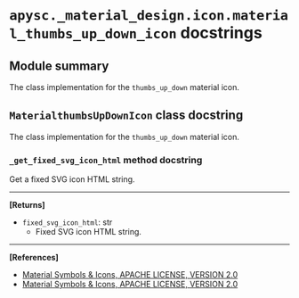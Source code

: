 # `apysc._material_design.icon.material_thumbs_up_down_icon` docstrings

## Module summary

The class implementation for the `thumbs_up_down` material icon.

## `MaterialthumbsUpDownIcon` class docstring

The class implementation for the `thumbs_up_down` material icon.

### `_get_fixed_svg_icon_html` method docstring

Get a fixed SVG icon HTML string.<hr>

**[Returns]**

- `fixed_svg_icon_html`: str
  - Fixed SVG icon HTML string.

<hr>

**[References]**

- [Material Symbols & Icons, APACHE LICENSE, VERSION 2.0](https://fonts.google.com/icons?icon.size=24&icon.color=%23e8eaed)
- [Material Symbols & Icons, APACHE LICENSE, VERSION 2.0](https://www.apache.org/licenses/LICENSE-2.0.html)